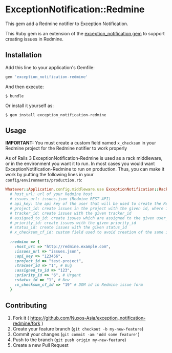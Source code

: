 # ExceptionNotification::Redmine

This gem add a Redmine notifier to Exception Notification.

This Ruby gem is an extension of the [exception_notification gem](http://rubygems.org/gems/exception_notification) to support creating issues in Redmine.

## Installation

Add this line to your application's Gemfile:

```ruby
gem 'exception_notification-redmine'
```

And then execute:

    $ bundle

Or install it yourself as:

    $ gem install exception_notification-redmine

## Usage

**IMPORTANT:** You must create a custom field named `x_checksum` in your Redmine project for the Redmine notifier to work properly

As of Rails 3 ExceptionNotification-Redmine is used as a rack middleware, or in the environment you want it to run. In most cases you would want ExceptionNotification-Redmine to run on production. Thus, you can make it work by putting the following lines in your `config/environments/production.rb`:

```ruby
Whatever::Application.config.middleware.use ExceptionNotification::Rack,
  # host_url: url of your Redmine host
  # issues_url: issues.json (Redmine REST API)
  # api_key: the api key of the user that will be used to create the Redmine issue
  # project_id: create issues in the project with the given id, where id is either project_id or project identifier
  # tracker_id: create issues with the given tracker_id
  # assigned_to_id: create issues which are assigned to the given user_id
  # priority_id: create issues with the given priority_id
  # status_id: create issues with the given status_id
  # x_checksum_cf_id: custom field used to avoid creation of the same issue multiple times. 
  
  :redmine => {
    :host_url => "http://redmine.example.com",
    :issues_url => "issues.json",
    :api_key => "123456",
    :project_id => "test-project",
    :tracker_id => "1", # Bug
    :assigned_to_id => "123",
    :priority_id => "6", # Urgent
    :status_id => "1", # New
    :x_checksum_cf_id => "19" # DOM id in Redmine issue form
  }
```
## Contributing

1. Fork it ( https://github.com/Nuxos-Asia/exception_notification-redmine/fork )
2. Create your feature branch (`git checkout -b my-new-feature`)
3. Commit your changes (`git commit -am 'Add some feature'`)
4. Push to the branch (`git push origin my-new-feature`)
5. Create a new Pull Request
